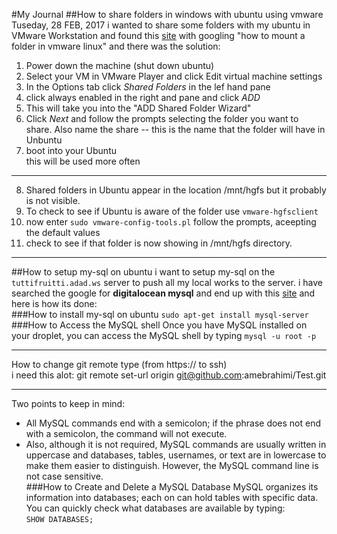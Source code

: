 #My Journal
##How to share folders in windows with ubuntu using vmware
Tuseday, 28 FEB, 2017
i wanted to share some folders with my ubuntu in VMware Workstation and found this [site](http://theholmesoffice.com/how-to-share-folders-between-windows-and-ubuntu-using-vmware-player/) with googling "how to mount a folder in vmware linux" and there was the solution:</br>
1. Power down the machine (shut down ubuntu)</br>
2. Select your VM in VMware Player and click Edit virtual machine settings</br>
3. In the Options tab click *Shared Folders* in the lef hand pane</br>
4. click always enabled in the right and pane and click *ADD*</br>
5. This will take you into the "ADD Shared Folder Wizard"</br>
6. Click *Next* and follow the prompts selecting the folder you want to share. Also name the share -- this is the name that the folder will have in Unbuntu</br>
7. boot into your Ubuntu</br>
this will be used more often
---------------------------
8. Shared folders in Ubuntu appear in the location /mnt/hgfs but it probably is not visible.</br>
9. To check to see if Ubuntu is aware of the folder use `vmware-hgfsclient`</br>
10. now enter `sudo vmware-config-tools.pl` follow the prompts, aceepting the default values</br>
11. check to see if that folder is now showing in /mnt/hgfs directory.</br>

******
##How to setup my-sql on ubuntu
i want to setup my-sql on the `tuttifruitti.adad.ws` server to push all my local works to the server. i have searched the google for **digitalocean mysql** and end up with this [site](https://www.digitalocean.com/community/tutorials/a-basic-mysql-tutorial) and here is how its done:</br>
###How to install my-sql on ubuntu
`sudo apt-get install mysql-server`
###How to Access the MySQL shell
Once you have MySQL installed on your droplet, you can access the MySQL shell by typing `mysql -u root -p`</br>
******
How to change git remote type (from https:// to ssh)</br>
i need this alot: git remote set-url origin git@github.com:amebrahimi/Test.git
******
Two points to keep in mind:</br>
* All MySQL commands end with a semicolon; if the phrase does not end with a semicolon, the command will not execute.
* Also, although it is not required, MySQL commands are usually written in uppercase and databases, tables, usernames, or text are in lowercase to make them easier to distinguish. However, the MySQL command line is not case sensitive.</br>
###How to Create and Delete a MySQL Database
MySQL organizes its information into databases; each on can hold tables with specific data.</br>
You can quickly check what databases are available by typing:</br>
`SHOW DATABASES;`</br>
